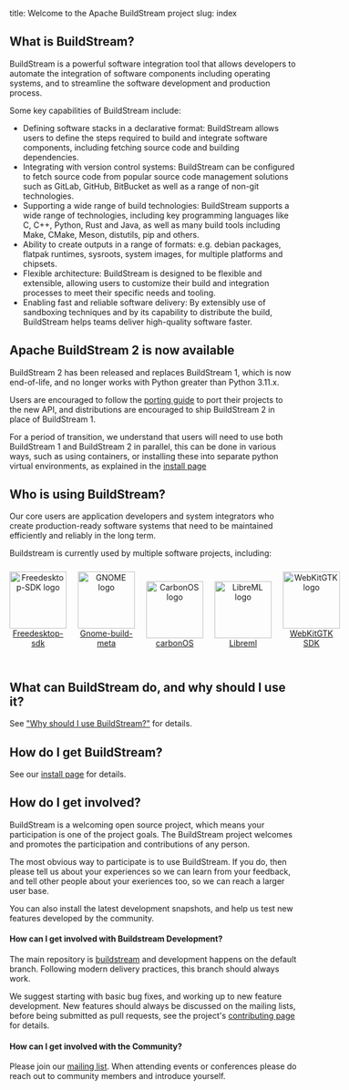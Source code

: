 title: Welcome to the Apache BuildStream project
slug: index

## What is BuildStream?

BuildStream is a powerful software integration tool that allows developers to automate the
integration of software components including operating systems, and to streamline the software
development and production process.

Some key capabilities of BuildStream include:

* Defining software stacks in a declarative format: BuildStream allows users to define the steps
  required to build and integrate software components, including fetching source code and building
  dependencies.
* Integrating with version control systems: BuildStream can be configured to fetch source code from
  popular source code management solutions such as GitLab, GitHub, BitBucket as well as a range of
  non-git technologies.
* Supporting a wide range of build technologies: BuildStream supports a wide range of technologies,
  including key programming languages like C, C++, Python, Rust and Java, as well as many build tools
  including Make, CMake, Meson, distutils, pip and others.
* Ability to create outputs in a range of formats: e.g. debian packages, flatpak runtimes, sysroots,
  system images, for multiple platforms and chipsets.
* Flexible architecture: BuildStream is designed to be flexible and extensible, allowing users to
  customize their build and integration processes to meet their specific needs and tooling.
* Enabling fast and reliable software delivery: By extensibly use of sandboxing techniques and by
  its capability to distribute the build, BuildStream helps teams deliver high-quality software faster.

## Apache BuildStream 2 is now available

BuildStream 2 has been released and replaces BuildStream 1, which is now end-of-life, and no longer works with Python greater than Python 3.11.x.

Users are encouraged to follow the [porting guide](https://docs.buildstream.build/master/main_porting.html)
to port their projects to the new API, and distributions are encouraged to ship
BuildStream 2 in place of BuildStream 1.

For a period of transition, we understand that users will need to use both BuildStream 1
and BuildStream 2 in parallel, this can be done in various ways, such as using containers,
or installing these into separate python virtual environments, as explained in the
[install page](installation.html)

## Who is using BuildStream?

Our core users are application developers and system integrators who create
production-ready software systems that need to be maintained efficiently and
reliably in the long term.

Buildstream is currently used by multiple software projects, including:

<div style="display:flex; align-items:flex-end">
 <div style="margin:10px; margin-left:0; vertical-align:bottom; text-align:center">
  <a
href="https://gitlab.com/freedesktop-sdk/freedesktop-sdk">
    <img src="/images/Freedesktop-sdk_logo.png"
     alt="Freedesktop-SDK logo"
     width="100">
    <br>Freedesktop-sdk
  </a>
 </div>
 <br>
 <div style="margin:10px; vertical-align:bottom; text-align:center">
  <a href="https://gitlab.gnome.org/GNOME/gnome-build-meta/">
    <img src="/images/Gnome-build-meta_logo.png"
     alt="GNOME logo"
     width="100">
    <br>Gnome-build-meta</a>
 </div>
 <br>
 <div style="margin:10px; vertical-align:bottom; text-align:center">
  <a href="https://gitlab.com/carbonOS/build-meta">
    <img src="/images/CarbonOS_logo.png"
     alt="CarbonOS logo"
     width="100">
   <br>carbonOS
  </a>
 </div>
 <br>
 <div style="margin:10px; vertical-align:bottom; text-align:center">
  <a href="https://gitlab.com/libreml/libreml">
    <img src="/images/Libreml_logo.png"
     alt="LibreML logo"
     width="100">
    <br>Libreml
  </a>
 </div>
 <br>
 <div style="margin:10px; vertical-align:bottom; text-align:center">
  <a href="https://github.com/WebKit/webkit/tree/master/Tools/buildstream">
    <img src="/images/WebKitGTK_logo.png"
     alt="WebKitGTK logo"
     width="100">
   <br> WebKitGTK SDK
  </a>
 </div>
</div>
<br>

## What can BuildStream do, and why should I use it?

See ["Why should I use BuildStream?"](https://docs.buildstream.build/master/main_about.html#why-should-i-use-buildstream)
for details.

## How do I get BuildStream?

See our [install page](installation.html) for details.

## How do I get involved?

BuildStream is a welcoming open source project, which means your participation
is one of the project goals. The BuildStream project welcomes and promotes the
participation and contributions of any person.

The most obvious way to participate is to use BuildStream. If you do, then
please tell us about your experiences so we can learn from your feedback,
and tell other people about your exeriences too, so we can reach a larger user
base.

You can also install the latest development snapshots, and help us test new
features developed by the community.

#### How can I get involved with Buildstream Development?

The main repository is [buildstream] and development happens on the default
branch. Following modern delivery practices, this branch should always work.

We suggest starting with basic bug fixes, and working up to new feature
development. New features should always be discussed on the mailing lists,
before being submitted as pull requests, see the project's [contributing page]
for details.

#### How can I get involved with the Community?

Please join our [mailing list].  When attending events or conferences please do
reach out to community members and introduce yourself.

[mailing list]: https://lists.apache.org/list.html?dev@buildstream.apache.org
[buildstream]: https://github.com/apache/buildstream
[contributing page]: https://github.com/apache/buildstream/tree/HEAD/CONTRIBUTING.rst
